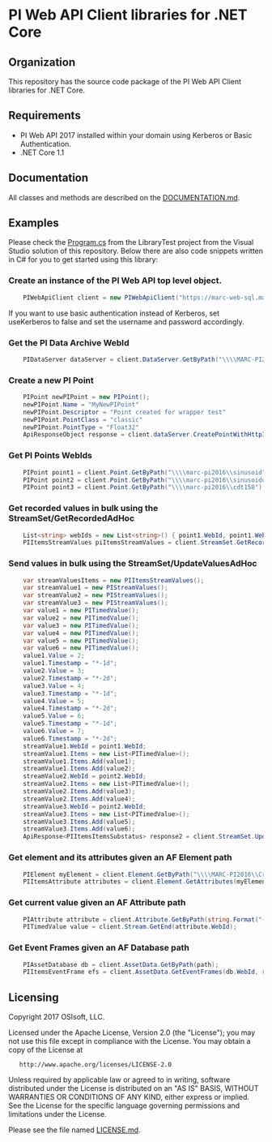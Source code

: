 PI Web API Client libraries for .NET Core
===


## Organization
This repository has the source code package of the PI Web API Client libraries for .NET Core.

## Requirements

 - PI Web API 2017 installed within your domain using Kerberos or Basic Authentication.
 - .NET Core 1.1

## Documentation

All classes and methods are described on the [DOCUMENTATION.md](DOCUMENTATION.md).


## Examples

Please check the [Program.cs](/src/OSIsoft.PIDevClub.PIWebApiClient/LibraryTest/Program.cs) from the LibraryTest project from the Visual Studio solution of this repository. Below there are also code snippets written in C# for you to get started using this library:


### Create an instance of the PI Web API top level object.

```cs
	PIWebApiClient client = new PIWebApiClient("https://marc-web-sql.marc.net/piwebapi", true);  
``` 

If you want to use basic authentication instead of Kerberos, set useKerberos to false and set the username and password accordingly.


### Get the PI Data Archive WebId

```cs
    PIDataServer dataServer = client.DataServer.GetByPath("\\\\MARC-PI2016");
```

### Create a new PI Point

```cs
    PIPoint newPIPoint = new PIPoint();
    newPIPoint.Name = "MyNewPIPoint"
    newPIPoint.Descriptor = "Point created for wrapper test"
    newPIPoint.PointClass = "classic"
    newPIPoint.PointType = "Float32"
    ApiResponseObject response = client.dataServer.CreatePointWithHttpInfo(dataServer.webId, newPIPoint)
```

### Get PI Points WebIds

```cs
    PIPoint point1 = client.Point.GetByPath("\\\\marc-pi2016\\sinusoid");
    PIPoint point2 = client.Point.GetByPath("\\\\marc-pi2016\\sinusoidu");
    PIPoint point3 = client.Point.GetByPath("\\\\marc-pi2016\\cdt158");
```

### Get recorded values in bulk using the StreamSet/GetRecordedAdHoc

```cs
    List<string> webIds = new List<string>() { point1.WebId, point1.WebId, point1.WebId };
    PIItemsStreamValues piItemsStreamValues = client.StreamSet.GetRecordedAdHoc(webIds, startTime: "*-3d", endTime: "*");
```

### Send values in bulk using the StreamSet/UpdateValuesAdHoc

```cs
	var streamValuesItems = new PIItemsStreamValues();
	var streamValue1 = new PIStreamValues();
	var streamValue2 = new PIStreamValues();
	var streamValue3 = new PIStreamValues();
	var value1 = new PITimedValue();
	var value2 = new PITimedValue();
	var value3 = new PITimedValue();
	var value4 = new PITimedValue();
	var value5 = new PITimedValue();
	var value6 = new PITimedValue();
	value1.Value = 2;
	value1.Timestamp = "*-1d";
	value2.Value = 3;
	value2.Timestamp = "*-2d";
	value3.Value = 4;
	value3.Timestamp = "*-1d";
	value4.Value = 5;
	value4.Timestamp = "*-2d";
	value5.Value = 6;
	value5.Timestamp = "*-1d";
	value6.Value = 7;
	value6.Timestamp = "*-2d";
	streamValue1.WebId = point1.WebId;
	streamValue1.Items = new List<PITimedValue>();
	streamValue1.Items.Add(value1);
	streamValue1.Items.Add(value2);
	streamValue2.WebId = point2.WebId;
	streamValue2.Items = new List<PITimedValue>();
	streamValue2.Items.Add(value3);
	streamValue2.Items.Add(value4);
	streamValue3.WebId = point2.WebId;
	streamValue3.Items = new List<PITimedValue>();
	streamValue3.Items.Add(value5);
	streamValue3.Items.Add(value6);
	ApiResponse<PIItemsItemsSubstatus> response2 = client.StreamSet.UpdateValuesAdHocWithHttpInfo(new List<PIStreamValues>() { streamValue1, streamValue2, streamValue3 });
```


### Get element and its attributes given an AF Element path

```cs
	PIElement myElement = client.Element.GetByPath("\\\\MARC-PI2016\\CrossPlatformLab\\marc.adm");
	PIItemsAttribute attributes = client.Element.GetAttributes(myElement.WebId, null, 1000, null, false);
```


### Get current value given an AF Attribute path

```cs
	PIAttribute attribute = client.Attribute.GetByPath(string.Format("{0}|{1}", "\\\\MARC-PI2016\\CrossPlatformLab\\marc.adm", attributes.Items[0].Name));
	PITimedValue value = client.Stream.GetEnd(attribute.WebId);
```

### Get Event Frames given an AF Database path

```cs
    PIAssetDatabase db = client.AssetData.GetByPath(path);
    PIItemsEventFrame efs = client.AssetData.GetEventFrames(db.WebId, referencedElementNameFilter: "myElement", referencedElementTemplateName: "user", startTime: "*-1d", endTime: "*");
```



## Licensing
Copyright 2017 OSIsoft, LLC.

   Licensed under the Apache License, Version 2.0 (the "License");
   you may not use this file except in compliance with the License.
   You may obtain a copy of the License at

       http://www.apache.org/licenses/LICENSE-2.0

   Unless required by applicable law or agreed to in writing, software
   distributed under the License is distributed on an "AS IS" BASIS,
   WITHOUT WARRANTIES OR CONDITIONS OF ANY KIND, either express or implied.
   See the License for the specific language governing permissions and
   limitations under the License.
   
Please see the file named [LICENSE.md](LICENSE.md).
